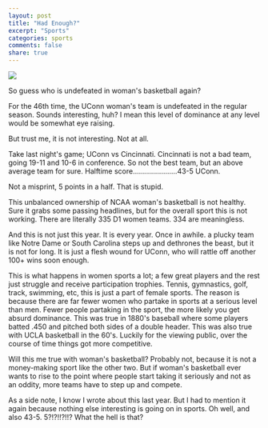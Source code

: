 ```yaml
---
layout: post
title: "Had Enough?"
excerpt: "Sports"
categories: sports
comments: false
share: true
---
```


![](https://content.sny.tv/assets/images/9/6/8/218289968/cuts/USATSI_9923285_8awl6stc_278jjfke.jpg)



So guess who is undefeated in woman's basketball again? 




For the 46th time, the UConn woman's team is undefeated in the regular season. Sounds interesting, huh? I mean this level of dominance at any level would be somewhat eye raising.


But trust me, it is not interesting. Not at all.



Take last night's game; UConn vs Cincinnati. Cincinnati is not a bad team, going 19-11 and 10-6 in conference. So not the best team, but an above average team for sure. Halftime score......................43-5 UConn. 

Not a misprint, 5 points in a half. That is stupid.


This unbalanced ownership of NCAA woman's basketball is not healthy. Sure it grabs some passing headlines, but for the overall sport this is not working. There are literally 335 D1 women teams. 334 are meaningless. 


And this is not just this year. It is every year. Once in awhile. a plucky team like Notre Dame or South Carolina steps up and dethrones the beast, but it is not for long. It is just a flesh wound for UConn, who will rattle off another 100+ wins soon enough.


This is what happens in women sports a lot; a few great players and the rest just struggle and receive participation trophies. Tennis, gymnastics, golf, track, swimming, etc, this is just a part of female sports. The reason is because there are far fewer women who partake in sports at a serious level than men. Fewer people partaking in the sport, the more likely you get absurd dominance. This was true in 1880's baseball where some players batted .450 and pitched both sides of a double header. This was also true with UCLA basketball in the 60's. Luckily for the viewing public, over the course of time things got more competitive.


Will this me true with woman's basketball? Probably not, because it is not a money-making sport like the other two. But if woman's basketball ever wants to rise to the point where people start taking it seriously and not as an oddity, more teams have to step up and compete.


As a side note, I know I wrote about this last year. But I had to mention it again because nothing else interesting is going on in sports. Oh well, and also 43-5. 5?!?!!?!!? What the hell is that?




